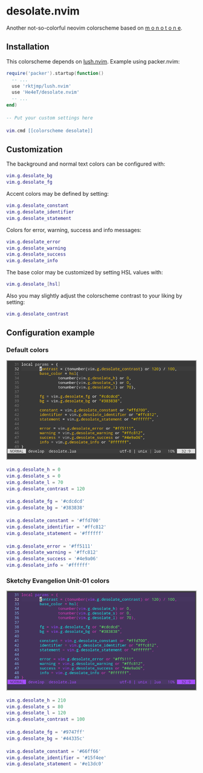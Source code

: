 # desolate.nvim

Another not-so-colorful neovim colorscheme based on
[m o n o t o n e](https://github.com/Lokaltog/monotone.nvim).

## Installation

This colorscheme depends on [lush.nvim](https://github.com/rktjmp/lush.nvim). Example using packer.nvim:

```lua
require('packer').startup(function()
  -- ...
  use 'rktjmp/lush.nvim'
  use 'He4eT/desolate.nvim'
  -- ...
end)

-- Put your custom settings here

vim.cmd [[colorscheme desolate]]
```

## Customization

The background and normal text colors can be configured with:
```lua
vim.g.desolate_bg
vim.g.desolate_fg
```

Accent colors may be defined by setting:
```lua
vim.g.desolate_constant
vim.g.desolate_identifier
vim.g.desolate_statement
```

Colors for error, warning, success and info messages:
```lua
vim.g.desolate_error
vim.g.desolate_warning
vim.g.desolate_success
vim.g.desolate_info
```

The base color may be customized by setting HSL values with:
```lua
vim.g.desolate_[hsl]
```

Also you may slightly adjust the colorscheme contrast to your liking by setting:
```lua
vim.g.desolate_contrast
```

## Configuration example

### Default colors

![Default colors](screenshots/default.png)

```lua
vim.g.desolate_h = 0
vim.g.desolate_s = 0
vim.g.desolate_l = 70
vim.g.desolate_contrast = 120

vim.g.desolate_fg = '#cdcdcd'
vim.g.desolate_bg = '#383838'

vim.g.desolate_constant = '#ffd700'
vim.g.desolate_identifier = '#ffc812'
vim.g.desolate_statement = '#ffffff'

vim.g.desolate_error = '#ff5111'
vim.g.desolate_warning = '#ffc812'
vim.g.desolate_success = '#4e9a06'
vim.g.desolate_info = '#ffffff'
```
### Sketchy Evangelion Unit-01 colors

![Sketchy Evangelion Unit-01 colors](screenshots/evangelion_unit_01.png)

```lua
vim.g.desolate_h = 210
vim.g.desolate_s = 80
vim.g.desolate_l = 120
vim.g.desolate_contrast = 100

vim.g.desolate_fg = '#9747ff'
vim.g.desolate_bg = '#44335c'

vim.g.desolate_constant = '#66ff66'
vim.g.desolate_identifier = '#15f4ee'
vim.g.desolate_statement = '#e13dc0'
```
